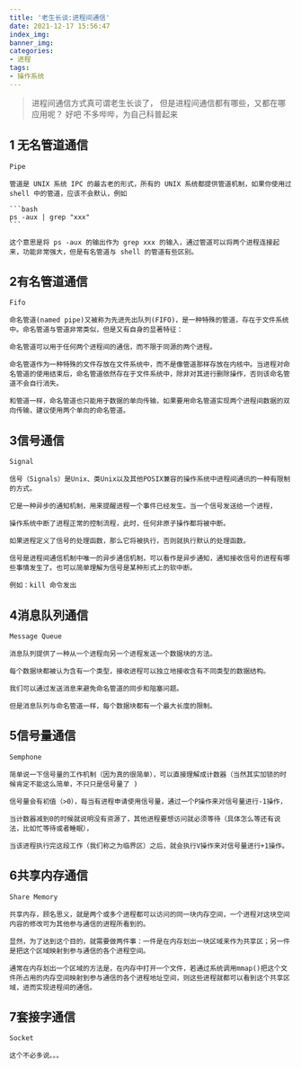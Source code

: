 ```yaml
---
title: '老生长谈:进程间通信'
date: 2021-12-17 15:56:47
index_img:
banner_img:
categories:
- 进程
tags:
- 操作系统
---
```


> 进程间通信方式真可谓老生长谈了， 但是进程间通信都有哪些，又都在哪应用呢？  好吧 不多哔哔，为自己科普起来

## 1 无名管道通信

    Pipe

    管道是 UNIX 系统 IPC 的最古老的形式，所有的 UNIX 系统都提供管道机制，如果你使用过 shell 中的管道，应该不会默认，例如

    ```bash
    ps -aux | grep "xxx"
    ```

    这个意思是将 ps -aux 的输出作为 grep xxx 的输入，通过管道可以将两个进程连接起来，功能非常强大，但是有名管道与 shell 的管道有些区别。

## 2有名管道通信

    Fifo
    
    命名管道(named pipe)又被称为先进先出队列(FIFO)，是一种特殊的管道，存在于文件系统中。命名管道与管道非常类似，但是又有自身的显著特征：

    命名管道可以用于任何两个进程间的通信，而不限于同源的两个进程。

    命名管道作为一种特殊的文件存放在文件系统中，而不是像管道那样存放在内核中。当进程对命名管道的使用结束后，命名管道依然存在于文件系统中，除非对其进行删除操作，否则该命名管道不会自行消失。

    和管道一样，命名管道也只能用于数据的单向传输，如果要用命名管道实现两个进程间数据的双向传输，建议使用两个单向的命名管道。

## 3信号通信

    Signal

    信号（Signals）是Unix、类Unix以及其他POSIX兼容的操作系统中进程间通讯的一种有限制的方式。
    
    它是一种异步的通知机制，用来提醒进程一个事件已经发生。当一个信号发送给一个进程，
    
    操作系统中断了进程正常的控制流程，此时，任何非原子操作都将被中断。
    
    如果进程定义了信号的处理函数，那么它将被执行，否则就执行默认的处理函数。
    
    信号是进程间通信机制中唯一的异步通信机制，可以看作是异步通知，通知接收信号的进程有哪些事情发生了。也可以简单理解为信号是某种形式上的软中断。

    例如：kill 命令发出

## 4消息队列通信

    Message Queue

    消息队列提供了一种从一个进程向另一个进程发送一个数据块的方法。  

    每个数据块都被认为含有一个类型，接收进程可以独立地接收含有不同类型的数据结构。
    
    我们可以通过发送消息来避免命名管道的同步和阻塞问题。
    
    但是消息队列与命名管道一样，每个数据块都有一个最大长度的限制。

## 5信号量通信

    Semphone

    简单说一下信号量的工作机制（因为真的很简单），可以直接理解成计数器（当然其实加锁的时候肯定不能这么简单，不只只是信号量了 )
    
    信号量会有初值（>0），每当有进程申请使用信号量，通过一个P操作来对信号量进行-1操作，
    
    当计数器减到0的时候就说明没有资源了，其他进程要想访问就必须等待（具体怎么等还有说法，比如忙等待或者睡眠），
    
    当该进程执行完这段工作（我们称之为临界区）之后，就会执行V操作来对信号量进行+1操作。

## 6共享内存通信

    Share Memory 

    共享内存，顾名思义，就是两个或多个进程都可以访问的同一块内存空间，一个进程对这块空间内容的修改可为其他参与通信的进程所看到的。

    显然，为了达到这个目的，就需要做两件事：一件是在内存划出一块区域来作为共享区；另一件是把这个区域映射到参与通信的各个进程空间。

    通常在内存划出一个区域的方法是，在内存中打开一个文件，若通过系统调用mmap()把这个文件所占用的内存空间映射到参与通信的各个进程地址空间，则这些进程就都可以看到这个共享区域，进而实现进程间的通信。

## 7套接字通信

    Socket 

    这个不必多说。。。
